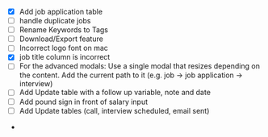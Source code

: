 * [X] Add job application table
* [ ] handle duplicate jobs
* [ ] Rename Keywords to Tags
* [ ] Download/Export feature
* [ ] Incorrect logo font on mac
* [X] job title column is incorrect
* [ ] For the advanced modals: Use a single modal that resizes depending on the content. Add the current path to it (e.g. job -> job application -> interview)
* [ ] Add Update table with a follow up variable, note and date
* [ ] Add pound sign in front of salary input
* [ ] Add Update tables (call, interview scheduled, email sent)
* 